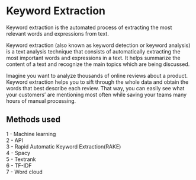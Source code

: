 # Keyword Extraction

Keyword extraction is the automated process of extracting the most relevant words and expressions from text.  

Keyword extraction (also known as keyword detection or keyword analysis) is a text analysis technique that consists of automatically extracting the most important words and expressions in a text. It helps summarize the content of a text and recognize the main topics which are being discussed.  

Imagine you want to analyze thousands of online reviews about a product. Keyword extraction helps you to sift through the whole data and obtain the words that best describe each review. That way, you can easily see what your customers’ are mentioning most often while saving your teams many hours of manual processing.

## Methods used  
1 - Machine learning  
2 - API  
3 - Rapid Automatic Keyword Extraction(RAKE)  
4 - Spacy  
5 - Textrank  
6 - TF-IDF  
7 - Word cloud  